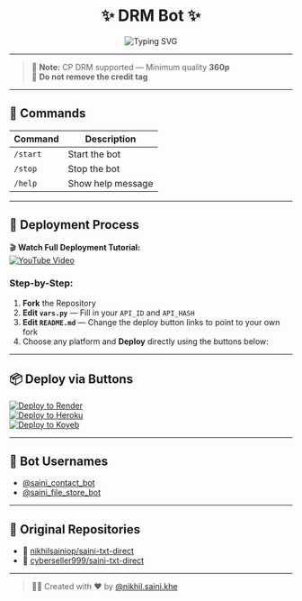 <h1 align="center">
  ✨ DRM Bot ✨
</h1>

<p align="center">
  <img src="https://readme-typing-svg.herokuapp.com?font=Fira+Code&size=24&pause=1000&color=00F7FF&center=true&vCenter=true&width=435&lines=Welcome+to+DRM+Bot+by+@nikhil.saini.khe" alt="Typing SVG" />
</p>

---

> 🔐 **Note:** CP DRM supported — Minimum quality **360p**  
> 🚫 **Do not remove the credit tag**

---

## 📜 Commands

| Command | Description |
|---------|-------------|
| `/start` | Start the bot |
| `/stop`  | Stop the bot |
| `/help`  | Show help message |

---

## 🚀 Deployment Process

🎬 **Watch Full Deployment Tutorial:**  
[![YouTube Video](https://img.shields.io/badge/Watch%20on-YouTube-red?style=for-the-badge&logo=youtube)](https://youtu.be/PYDtSTM6w44?si=noKPl7o4iU9SR_TO)

### Step-by-Step:
1. **Fork** the Repository  
2. **Edit `vars.py`** — Fill in your `API_ID` and `API_HASH`  
3. **Edit `README.md`** — Change the deploy button links to point to your own fork  
4. Choose any platform and **Deploy** directly using the buttons below:

---

## 📦 Deploy via Buttons

[![Deploy to Render](https://img.shields.io/badge/Deploy%20to-Render-blue?style=for-the-badge&logo=render)](https://render.com)  
[![Deploy to Heroku](https://img.shields.io/badge/Deploy%20to-Heroku-purple?style=for-the-badge&logo=heroku)](https://heroku.com)  
[![Deploy to Koyeb](https://img.shields.io/badge/Deploy%20to-Koyeb-black?style=for-the-badge&logo=koyeb)](https://koyeb.com)

---

## 🤖 Bot Usernames

- [@saini_contact_bot](https://t.me/saini_contact_bot)
- [@saini_file_store_bot](https://t.me/saini_file_store_bot)

---

## 📂 Original Repositories

- 🔗 [nikhilsainiop/saini-txt-direct](https://github.com/nikhilsainiop/saini-txt-direct)
- 🔗 [cyberseller999/saini-txt-direct](https://github.com/cyberseller999/saini-txt-direct)

---

> 👨‍💻 Created with ❤️ by [@nikhil.saini.khe](https://instagram.com/nikhil.saini.khe)
